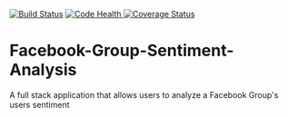 [![Build Status](https://travis-ci.org/mxlei01/Facebook-Group-Sentiment-Analysis.svg?branch=master)](https://travis-ci.org/mxlei01/Facebook-Group-Sentiment-Analysis)
<a href="https://landscape.io/github/mxlei01/Facebook-Group-Sentiment-Analysis/master">
  <img alt="Code Health" src="https://landscape.io/github/mxlei01/Facebook-Group-Sentiment-Analysis/master/landscape.svg?style=flat"/>
</a>
[![Coverage Status](https://coveralls.io/repos/mxlei01/Facebook-Group-Sentiment-Analysis/badge.svg?branch=master&service=github)](https://coveralls.io/github/mxlei01/Facebook-Group-Sentiment-Analysis?branch=master)

# Facebook-Group-Sentiment-Analysis
A full stack application that allows users to analyze a Facebook Group's users sentiment

